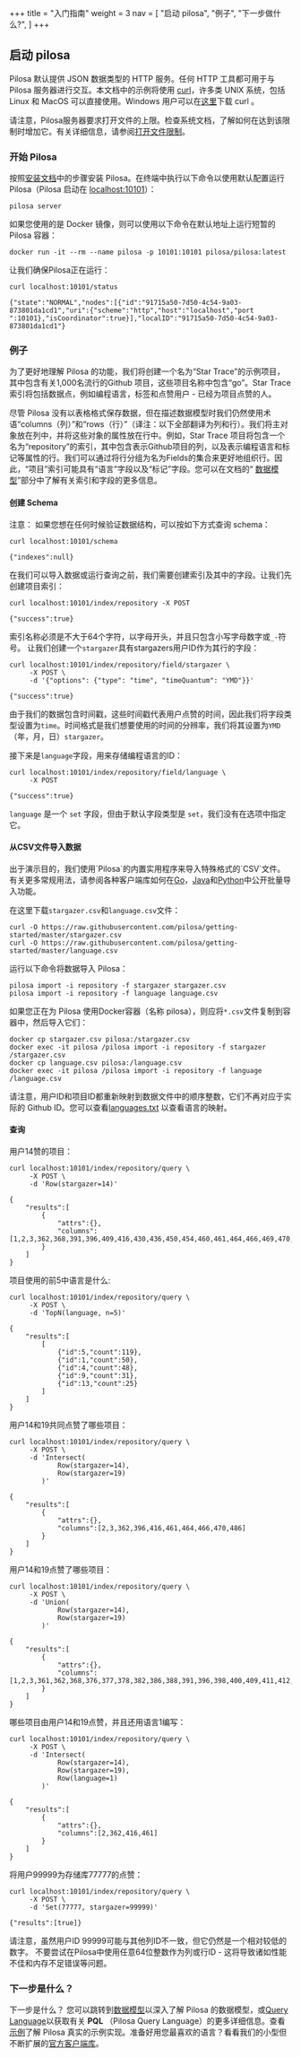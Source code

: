 +++
title = "入门指南"
weight = 3
nav = [
     "启动 pilosa",
     "例子",
     "下一步做什么?",
]
+++

## 启动 pilosa

Pilosa 默认提供 JSON 数据类型的 HTTP 服务。任何 HTTP 工具都可用于与 Pilosa 服务器进行交互。本文档中的示例将使用 [curl](https://curl.haxx.se/)，许多类 UNIX 系统，包括 Linux 和 MacOS 可以直接使用。Windows 用户可以在[这里](https://curl.haxx.se/download.html)下载 curl 。

<div class="note">
    <p>请注意，Pilosa服务器要求打开文件的上限。检查系统文档，了解如何在达到该限制时增加它。有关详细信息，请参阅<a href="administration.md#open-file-limits">打开文件限制</a>。</p>
</div>

### 开始 Pilosa

按照[安装文档](installation.md)中的步骤安装 Pilosa。在终端中执行以下命令以使用默认配置运行Pilosa（Pilosa 启动在 [localhost:10101](http://localhost:10101)）：

```
pilosa server
```
如果您使用的是 Docker 镜像，则可以使用以下命令在默认地址上运行短暂的 Pilosa 容器：
```
docker run -it --rm --name pilosa -p 10101:10101 pilosa/pilosa:latest
```

让我们确保Pilosa正在运行：
``` request
curl localhost:10101/status
```
``` response
{"state":"NORMAL","nodes":[{"id":"91715a50-7d50-4c54-9a03-873801da1cd1","uri":{"scheme":"http","host":"localhost","port
":10101},"isCoordinator":true}],"localID":"91715a50-7d50-4c54-9a03-873801da1cd1"}
```

### 例子

为了更好地理解 Pilosa 的功能，我们将创建一个名为“Star Trace”的示例项目，其中包含有关1,000名流行的Github 项目，这些项目名称中包含“go”。Star Trace 索引将包括数据点，例如编程语言，标签和点赞用户 - 已经为项目点赞的人。

尽管 Pilosa 没有以表格格式保存数据，但在描述数据模型时我们仍然使用术语“columns（列）”和“rows（行）”（译注：以下全部翻译为列和行）。我们将主对象放在列中，并将这些对象的属性放在行中。例如，Star Trace 项目将包含一个名为“repository”的索引，其中包含表示Github项目的列，以及表示编程语言和标记等属性的行。我们可以通过将行分组为名为Fields的集合来更好地组织行。因此，“项目”索引可能具有“语言”字段以及“标记”字段。您可以在文档的“ [数据模型](data-model.md)”部分中了解有关索引和字段的更多信息。

#### 创建 Schema

注意：
如果您想在任何时候验证数据结构，可以按如下方式查询 schema：



``` request
curl localhost:10101/schema
```
``` response
{"indexes":null}
```

在我们可以导入数据或运行查询之前，我们需要创建索引及其中的字段。让我们先创建项目索引：
``` request
curl localhost:10101/index/repository -X POST
```
``` response
{"success":true}
```
索引名称必须是不大于64个字符，以字母开头，并且只包含小写字母数字或`_-`符号。
让我们创建一个`stargazer`具有stargazers用户ID作为其行的字段：

``` request
curl localhost:10101/index/repository/field/stargazer \
     -X POST \
     -d '{"options": {"type": "time", "timeQuantum": "YMD"}}'
```
``` response
{"success":true}
```

由于我们的数据包含时间戳，这些时间戳代表用户点赞的时间，因此我们将字段类型设置为`time`。时间格式是我们想要使用的时间的分辨率，我们将其设置为`YMD`（年，月，日）`stargazer`。

接下来是`language`字段，用来存储编程语言的ID：
``` request
curl localhost:10101/index/repository/field/language \
     -X POST
```
``` response
{"success":true}
```
`language` 是一个 `set` 字段，但由于默认字段类型是 `set`，我们没有在选项中指定它。

#### 从CSV文件导入数据

<div class="note">
    <p>出于演示目的，我们使用`Pilosa`的内置实用程序来导入特殊格式的`CSV`文件。有关更多常规用法，请参阅各种客户端库如何在<a href="https://github.com/pilosa/go-pilosa/blob/master/docs/imports-exports.md">Go</a>，<a href="https://github.com/pilosa/java-pilosa/blob/master/docs/imports.md">Java</a>和<a href="https://github.com/pilosa/python-pilosa/tree/master/docs/imports.md">Python</a>中公开批量导入功能。</p>
</div>

在这里下载`stargazer.csv`和`language.csv`文件：

```
curl -O https://raw.githubusercontent.com/pilosa/getting-started/master/stargazer.csv
curl -O https://raw.githubusercontent.com/pilosa/getting-started/master/language.csv
```

运行以下命令将数据导入 Pilosa：

```
pilosa import -i repository -f stargazer stargazer.csv
pilosa import -i repository -f language language.csv
```

如果您正在为 Pilosa 使用Docker容器（名称 pilosa），则应将`*.csv`文件复制到容器中，然后导入它们：
```
docker cp stargazer.csv pilosa:/stargazer.csv
docker exec -it pilosa /pilosa import -i repository -f stargazer /stargazer.csv
docker cp language.csv pilosa:/language.csv
docker exec -it pilosa /pilosa import -i repository -f language /language.csv
```

请注意，用户ID和项目ID都重新映射到数据文件中的顺序整数，它们不再对应于实际的 Github ID。您可以查看[languages.txt](https://github.com/pilosa/getting-started/blob/master/languages.txt) 以查看语言的映射。

#### 查询

用户14赞的项目：
``` request
curl localhost:10101/index/repository/query \
     -X POST \
     -d 'Row(stargazer=14)'
```
``` response
{
    "results":[
        {
            "attrs":{},
            "columns":[1,2,3,362,368,391,396,409,416,430,436,450,454,460,461,464,466,469,470,483,484,486,490,491,503,504,514]
        }
    ]
}
```

项目使用的前5中语言是什么:
``` request
curl localhost:10101/index/repository/query \
     -X POST \
     -d 'TopN(language, n=5)'
```
``` response
{
    "results":[
        [
            {"id":5,"count":119},
            {"id":1,"count":50},
            {"id":4,"count":48},
            {"id":9,"count":31},
            {"id":13,"count":25}
        ]
    ]
}
```

用户14和19共同点赞了哪些项目：
``` request
curl localhost:10101/index/repository/query \
     -X POST \
     -d 'Intersect(
            Row(stargazer=14), 
            Row(stargazer=19)
        )'
```
``` response
{
    "results":[
        {
            "attrs":{},
            "columns":[2,3,362,396,416,461,464,466,470,486]
        }
    ]
}
```

用户14和19点赞了哪些项目：
``` request
curl localhost:10101/index/repository/query \
     -X POST \
     -d 'Union(
            Row(stargazer=14), 
            Row(stargazer=19)
        )'
```
``` response
{
    "results":[
        {
            "attrs":{},
            "columns":[1,2,3,361,362,368,376,377,378,382,386,388,391,396,398,400,409,411,412,416,426,428,430,435,436,450,452,453,454,456,460,461,464,465,466,469,470,483,484,486,487,489,490,491,500,503,504,505,512,514]
        }
    ]
}
```

哪些项目由用户14和19点赞，并且还用语言1编写：
``` request
curl localhost:10101/index/repository/query \
     -X POST \
     -d 'Intersect(
            Row(stargazer=14), 
            Row(stargazer=19),
            Row(language=1)
        )'
```
``` response
{
    "results":[
        {
            "attrs":{},
            "columns":[2,362,416,461]
        }
    ]
}
```
将用户99999为存储库77777的点赞：
``` request
curl localhost:10101/index/repository/query \
     -X POST \
     -d 'Set(77777, stargazer=99999)'
```
``` response
{"results":[true]}
```

请注意，虽然用户ID 99999可能与其他列ID不一致，但它仍然是一个相对较低的数字。
不要尝试在Pilosa中使用任意64位整数作为列或行ID - 这将导致诸如性能不佳和内存不足错误等问题。


### 下一步是什么？

下一步是什么？
您可以跳转到[数据模型](data-model.md)以深入了解 Pilosa 的数据模型，或[Query Language](query-language.md)以获取有关 **PQL** （Pilosa Query Language）的更多详细信息。查看[示例](examples.md)了解 Pilosa 真实的示例实现。准备好用您最喜欢的语言？看看我们的小型但不断扩展的[官方客户端库](client-libraries.md)。
